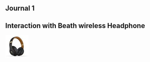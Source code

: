 
## Journal 1

## Interaction with Beath wireless Headphone 

![beat headphone 1.jpg](Picture1.jpg)
